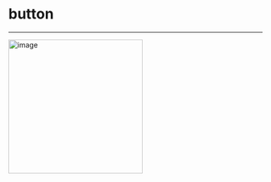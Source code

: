 # button

---------------------------


<img width="266" alt="image" src="https://user-images.githubusercontent.com/39526249/170484286-f9bc8cc7-00a2-4cc7-a4f2-5daacbe538a3.png">
